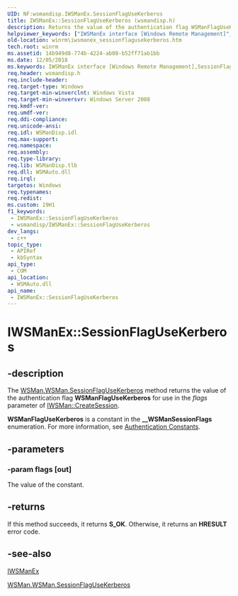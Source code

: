 ```yaml
---
UID: NF:wsmandisp.IWSManEx.SessionFlagUseKerberos
title: IWSManEx::SessionFlagUseKerberos (wsmandisp.h)
description: Returns the value of the authentication flag WSManFlagUseKerberos for use in the flags parameter of IWSMan::CreateSession.
helpviewer_keywords: ["IWSManEx interface [Windows Remote Management]","SessionFlagUseKerberos method","IWSManEx.SessionFlagUseKerberos","IWSManEx::SessionFlagUseKerberos","SessionFlagUseKerberos","SessionFlagUseKerberos method [Windows Remote Management]","SessionFlagUseKerberos method [Windows Remote Management]","IWSManEx interface","winrm.iwsmanex_sessionflagusekerberos","wsmandisp/IWSManEx::SessionFlagUseKerberos"]
old-location: winrm\iwsmanex_sessionflagusekerberos.htm
tech.root: winrm
ms.assetid: 14b949d8-774b-4224-ab08-b52ff71ab1bb
ms.date: 12/05/2018
ms.keywords: IWSManEx interface [Windows Remote Management],SessionFlagUseKerberos method, IWSManEx.SessionFlagUseKerberos, IWSManEx::SessionFlagUseKerberos, SessionFlagUseKerberos, SessionFlagUseKerberos method [Windows Remote Management], SessionFlagUseKerberos method [Windows Remote Management],IWSManEx interface, winrm.iwsmanex_sessionflagusekerberos, wsmandisp/IWSManEx::SessionFlagUseKerberos
req.header: wsmandisp.h
req.include-header: 
req.target-type: Windows
req.target-min-winverclnt: Windows Vista
req.target-min-winversvr: Windows Server 2008
req.kmdf-ver: 
req.umdf-ver: 
req.ddi-compliance: 
req.unicode-ansi: 
req.idl: WSManDisp.idl
req.max-support: 
req.namespace: 
req.assembly: 
req.type-library: 
req.lib: WSManDisp.tlb
req.dll: WSMAuto.dll
req.irql: 
targetos: Windows
req.typenames: 
req.redist: 
ms.custom: 19H1
f1_keywords:
 - IWSManEx::SessionFlagUseKerberos
 - wsmandisp/IWSManEx::SessionFlagUseKerberos
dev_langs:
 - c++
topic_type:
 - APIRef
 - kbSyntax
api_type:
 - COM
api_location:
 - WSMAuto.dll
api_name:
 - IWSManEx::SessionFlagUseKerberos
---
```


# IWSManEx::SessionFlagUseKerberos


## -description

The <a href="/windows/desktop/WinRM/wsman-sessionflagusekerberos">WSMan.WSMan.SessionFlagUseKerberos</a> method returns the value of the authentication flag <b>WSManFlagUseKerberos</b> for use in the <i>flags</i> parameter of <a href="/windows/desktop/api/wsmandisp/nf-wsmandisp-iwsman-createsession">IWSMan::CreateSession</a>.

<b>WSManFlagUseKerberos</b> is a constant in the <b>__WSManSessionFlags</b> enumeration. For more information, see <a href="/windows/desktop/WinRM/authentication-constants">Authentication Constants</a>.

## -parameters

### -param flags [out]

The value of the constant.

## -returns

If this method succeeds, it returns <b xmlns:loc="http://microsoft.com/wdcml/l10n">S_OK</b>. Otherwise, it returns an <b xmlns:loc="http://microsoft.com/wdcml/l10n">HRESULT</b> error code.

## -see-also

<a href="/windows/desktop/api/wsmandisp/nn-wsmandisp-iwsmanex">IWSManEx</a>



<a href="/windows/desktop/WinRM/wsman-sessionflagusekerberos">WSMan.WSMan.SessionFlagUseKerberos</a>

